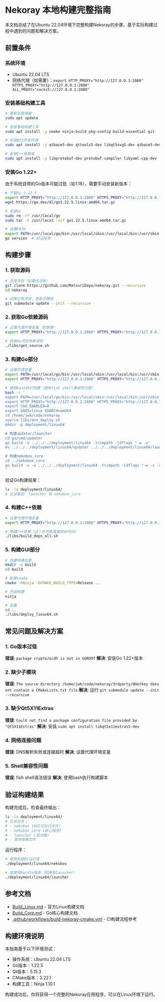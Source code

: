 # Nekoray 本地构建完整指南

本文档总结了在Ubuntu 22.04环境下完整构建Nekoray的步骤，基于实际构建过程中遇到的问题和解决方案。

## 前置条件

### 系统环境
- Ubuntu 22.04 LTS
- 网络代理（如需要）：`export HTTP_PROXY="http://127.0.0.1:2080" HTTPS_PROXY="http://127.0.0.1:2080" ALL_PROXY="socks5://127.0.0.1:2080"`

### 安装基础构建工具

```bash
# 更新包管理器
sudo apt update

# 安装基础构建工具
sudo apt install -y cmake ninja-build pkg-config build-essential git

# 安装Qt5开发环境
sudo apt install -y qtbase5-dev qttools5-dev libqt5svg5-dev qtbase5-dev-tools libqt5x11extras5-dev

# 安装C++依赖库
sudo apt install -y libprotobuf-dev protobuf-compiler libyaml-cpp-dev
```

### 安装Go 1.22+

由于系统自带的Go版本可能过低（如1.18），需要手动安装新版本：

```bash
# 下载Go 1.22.5
export HTTP_PROXY="http://127.0.0.1:2080" HTTPS_PROXY="http://127.0.0.1:2080" ALL_PROXY="socks5://127.0.0.1:2080"
wget https://go.dev/dl/go1.22.5.linux-amd64.tar.gz

# 安装Go
sudo rm -rf /usr/local/go
sudo tar -C /usr/local -xzf go1.22.5.linux-amd64.tar.gz

# 设置PATH
export PATH=/usr/local/go/bin:/usr/local/sbin:/usr/local/bin:/usr/sbin:/usr/bin:/sbin:/bin
go version  # 验证版本
```

## 构建步骤

### 1. 获取源码

```bash
# 克隆项目（如果还没有）
git clone https://github.com/MatsuriDayo/nekoray.git --recursive
cd nekoray

# 如果已有项目，更新子模块
git submodule update --init --recursive
```

### 2. 获取Go依赖源码

```bash
# 设置代理环境变量（如需要）
export HTTP_PROXY="http://127.0.0.1:2080" HTTPS_PROXY="http://127.0.0.1:2080" ALL_PROXY="socks5://127.0.0.1:2080"

# 获取Go项目依赖源码
./libs/get_source.sh
```

### 3. 构建Go部分

```bash
# 设置环境变量
export PATH=/usr/local/go/bin:/usr/local/sbin:/usr/local/bin:/usr/sbin:/usr/bin:/sbin:/bin
export HTTP_PROXY="http://127.0.0.1:2080" HTTPS_PROXY="http://127.0.0.1:2080" ALL_PROXY="socks5://127.0.0.1:2080"

# 使用bash执行构建（避免fish shell兼容性问题）
bash -c '
export PATH=/usr/local/go/bin:/usr/local/sbin:/usr/local/bin:/usr/sbin:/usr/bin:/sbin:/bin
export HTTP_PROXY="http://127.0.0.1:2080" HTTPS_PROXY="http://127.0.0.1:2080" ALL_PROXY="socks5://127.0.0.1:2080"
export CGO_ENABLED=0
export GOOS=linux GOARCH=amd64
cd /home/jwk/code/nekoray
source libs/env_deploy.sh
mkdir -p deployment/linux64

# 构建updater/launcher
cd go/cmd/updater
go build -o ../../../deployment/linux64 -trimpath -ldflags "-w -s"
mv ../../../deployment/linux64/updater ../../../deployment/linux64/launcher

# 构建nekobox_core
cd ../nekobox_core
go build -v -o ../../../deployment/linux64 -trimpath -ldflags "-w -s -X github.com/matsuridayo/libneko/neko_common.Version_neko=$version_standalone" -tags "with_clash_api,with_gvisor,with_quic,with_wireguard,with_utls,with_ech"
'
```

验证Go构建结果：
```bash
ls -la deployment/linux64/
# 应该看到: launcher 和 nekobox_core
```

### 4. 构建C++依赖

```bash
# 设置代理环境变量
export HTTP_PROXY="http://127.0.0.1:2080" HTTPS_PROXY="http://127.0.0.1:2080" ALL_PROXY="socks5://127.0.0.1:2080"

# 构建C++依赖（这一步可能需要较长时间）
./libs/build_deps_all.sh
```

### 5. 构建GUI部分

```bash
# 创建构建目录
mkdir -p build
cd build

# 配置cmake
cmake -GNinja -DCMAKE_BUILD_TYPE=Release ..

# 开始构建
ninja

# 部署
cd ..
./libs/deploy_linux64.sh
```

## 常见问题及解决方案

### 1. Go版本过低
**错误**: `package crypto/ecdh is not in GOROOT`
**解决**: 安装Go 1.22+版本

### 2. 缺少子模块
**错误**: `The source directory /home/jwk/code/nekoray/3rdparty/QHotkey does not contain a CMakeLists.txt file`
**解决**: 运行 `git submodule update --init --recursive`

### 3. 缺少Qt5X11Extras
**错误**: `Could not find a package configuration file provided by "Qt5X11Extras"`
**解决**: 安装 `sudo apt install libqt5x11extras5-dev`

### 4. 网络连接问题
**错误**: DNS解析失败或连接超时
**解决**: 设置代理环境变量

### 5. Shell兼容性问题
**错误**: fish shell语法错误
**解决**: 使用bash执行构建脚本

## 验证构建结果

构建完成后，检查最终输出：

```bash
ls -la deployment/linux64/
# 应该包含：
# - nekobox (GUI可执行文件)
# - nekobox_core (核心程序)
# - launcher (启动器)
# - 其他依赖文件
```

运行程序：
```bash
# 使用系统Qt运行库
./deployment/linux64/nekobox

# 或使用bundle版本（如果有launcher）
./deployment/linux64/launcher
```

## 参考文档

- [Build_Linux.md](./Build_Linux.md) - 官方Linux构建文档
- [Build_Core.md](./Build_Core.md) - Go核心构建文档
- [.github/workflows/build-nekoray-cmake.yml](../.github/workflows/build-nekoray-cmake.yml) - CI构建流程参考

## 构建环境说明

本指南基于以下环境测试：
- 操作系统：Ubuntu 22.04 LTS
- Go版本：1.22.5
- Qt版本：5.15.3
- CMake版本：3.22.1
- 构建工具：Ninja 1.10.1

构建成功后，你将获得一个完整的Nekoray应用程序，可以在Linux环境下运行。
